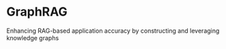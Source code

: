 # GraphRAG
Enhancing RAG-based application accuracy by constructing and leveraging knowledge graphs
